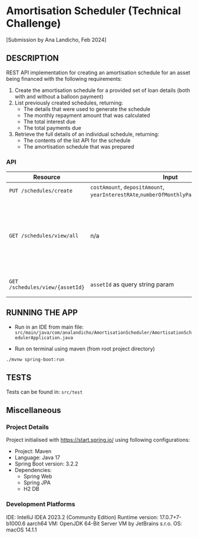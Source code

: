 # Amortisation Scheduler (Technical Challenge)
[Submission by Ana Landicho, Feb 2024]

## DESCRIPTION
REST API implementation for creating an amortisation schedule for an asset being financed with the following requirements:
1. Create the amortisation schedule for a provided set of loan details (both with and without a balloon payment)
2. List previously created schedules, returning:
   - The details that were used to generate the schedule
   - The monthly repayment amount that was calculated
   - The total interest due
   - The total payments due
3. Retrieve the full details of an individual schedule, returning:
   - The contents of the list API for the schedule
   - The amortisation schedule that was prepared

### API

| Resource | Input                                                                                       | Output                                                                                                                                                                                                                              | Desc  |
|----------|---------------------------------------------------------------------------------------------|-------------------------------------------------------------------------------------------------------------------------------------------------------------------------------------------------------------------------------------|-------|
| `PUT /schedules/create`  | `costAmount`, `depositAmount`, `yearInterestRAte`,`numberOfMonthlyPayments`,`balloonAmount` | Creation confirmation obj                                                                                                                                                                                                           | desc1 |
| `GET /schedules/view/all` | n/a                                                                                         | List of PreviousSchedulesDto with following fields: `loanAssetId`, `costAmount`, `depositAmount` `yearInterestRate`, `numberOfMonthlyPayments`, `balloonAmount`, `calculatedRepaymentAmount`, `totalInterestDue`, `totalPaymentDue` | desc2 |
| `GET /schedules/view/{assetId}` | `assetId` as query string param                                                             | RetrieveIndividualScheduleDto object containing fields:    ` details` `amortisationSchedule`                                                                                                                                        | desc3 |


## RUNNING THE APP
- Run in an IDE from main file:
`src/main/java/com/analandicho/AmortisationScheduler/AmortisationSchedulerApplication.java`

- Run on terminal using maven (from root project directory)
```shell
./mvnw spring-boot:run
```

## TESTS

Tests can be found in: `src/test`





## Miscellaneous

### Project Details

Project initialised with https://start.spring.io/ using following configurations:
- Project: Maven
- Language: Java 17 
- Spring Boot version: 3.2.2 
- Dependencies:
  - Spring Web 
  - Spring JPA 
  - H2 DB


### Development Platforms
IDE: IntelliJ IDEA 2023.2 (Community Edition) Runtime version: 17.0.7+7-b1000.6 aarch64 VM: OpenJDK 64-Bit Server VM by JetBrains s.r.o.
OS: macOS 14.1.1

  